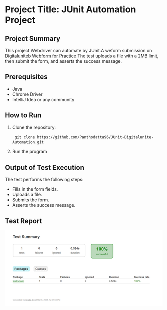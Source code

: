 # Project Title: JUnit Automation Project

## Project Summary
This project Webdriver can automate by JUnit.A weform submission on [Digitaluniteb Webform for Practice ](https://www.digitalunite.com/practice-webform-learners/) The test uploads a file with a 2MB limit, then submit the form, and asserts the success message.

## Prerequisites
* Java
* Chrome Driver
* IntelliJ Idea or any community 

## How to Run
1. Clone the repository:

        git clone https://github.com/Panthodatta96/JUnit-Digitalunite-Automation.git
2. Run the program

## Output of Test Execution
The test performs the following steps:

  * Fills in the form fields.
  * Uploads a file.
  * Submits the form.
  * Asserts the success message.

## Test Report
![Junit DigitalUnite](https://github.com/Panthodatta96/pictures-of-demo-tests-jmeter/blob/main/JUnit-Digitalunite-Automation.png)
